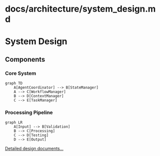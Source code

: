 # docs/architecture/system_design.md
# System Design

## Components

### Core System
```mermaid
graph TD
    A[AgentCoordinator] --> B[StateManager]
    A --> C[WorkflowManager]
    B --> D[ContextManager]
    C --> E[TaskManager]
```

### Processing Pipeline
```mermaid
graph LR
    A[Input] --> B[Validation]
    B --> C[Processing]
    C --> D[Testing]
    D --> E[Output]
```

[Detailed design documents...](./design/)
